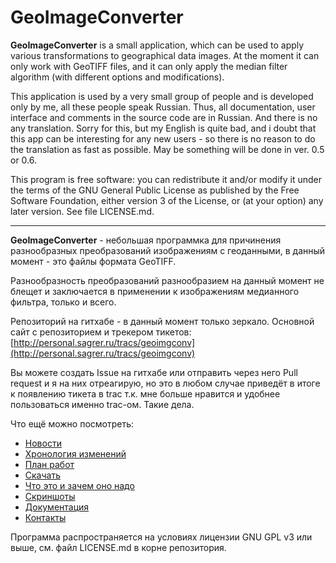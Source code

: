 # GeoImageConverter

**GeoImageConverter** is a small application, which can be used to apply various transformations to geographical data images. At the moment it can only work with GeoTIFF files, and it can only apply the median filter algorithm (with different options and modifications).

This application is used by a very small group of people and is developed only by me, all these people speak Russian. Thus, all documentation, user interface and comments in the source code are in Russian. And there is no any translation. Sorry for this, but my English is quite bad, and i doubt that this app can be interesting for any new users - so there is no reason to do the translation as fast as possible. May be something will be done in ver. 0.5 or 0.6.

This program is free software: you can redistribute it and/or modify it under the terms of the GNU General Public License as published by the Free Software Foundation, either version 3 of the License, or (at your option) any later version. See file LICENSE.md.

------

**GeoImageConverter** - небольшая программка для причинения разнообразных преобразований изображениям с геоданными, в данный момент - это файлы формата GeoTIFF.

Разнообразность преобразований разнообразием на данный момент не блещет и заключается в применении к изображениям медианного фильтра, только и всего.

Репозиторий на гитхабе - в данный момент только зеркало. Основной сайт с репозиторием и трекером тикетов: [http://personal.sagrer.ru/tracs/geoimgconv](http://personal.sagrer.ru/tracs/geoimgconv)

Вы можете создать Issue на гитхабе или отправить через него Pull request и я на них отреагирую, но это в любом случае приведёт в итоге к появлению тикета в trac т.к. мне больше нравится и удобнее пользоваться именно trac-ом. Такие дела.

Что ещё можно посмотреть:
 - [Новости](http://personal.sagrer.ru/tracs/geoimgconv/blog)
 - [Хронология изменений](http://personal.sagrer.ru/tracs/geoimgconv/timeline)
 - [План работ](http://personal.sagrer.ru/tracs/geoimgconv/roadmap)
 - [Скачать](http://personal.sagrer.ru/tracs/geoimgconv/wiki/Downloads)
 - [Что это и зачем оно надо](http://personal.sagrer.ru/tracs/geoimgconv/wiki/About)
 - [Скриншоты](http://personal.sagrer.ru/tracs/geoimgconv/wiki/Screens)
 - [Документация](http://personal.sagrer.ru/tracs/geoimgconv/wiki/Docs)
 - [Контакты](http://personal.sagrer.ru/tracs/geoimgconv/wiki/Contacts)
 
Программа распространяется на условиях лицензии GNU GPL v3 или выше, см. файл LICENSE.md в корне репозитория.